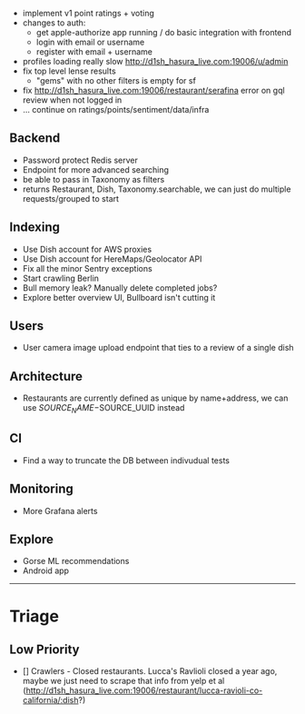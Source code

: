 - implement v1 point ratings + voting
- changes to auth:
  - get apple-authorize app running / do basic integration with frontend
  - login with email or username
  - register with email + username
- profiles loading really slow http://d1sh_hasura_live.com:19006/u/admin
- fix top level lense results
  - "gems" with no other filters is empty for sf
- fix http://d1sh_hasura_live.com:19006/restaurant/serafina error on gql review when not logged in
- ... continue on ratings/points/sentiment/data/infra

## Backend

- Password protect Redis server
- Endpoint for more advanced searching
- be able to pass in Taxonomy as filters
- returns Restaurant, Dish, Taxonomy.searchable, we can just do multiple requests/grouped to start

## Indexing

- Use Dish account for AWS proxies
- Use Dish account for HereMaps/Geolocator API
- Fix all the minor Sentry exceptions
- Start crawling Berlin
- Bull memory leak? Manually delete completed jobs?
- Explore better overview UI, Bullboard isn't cutting it

## Users

- User camera image upload endpoint that ties to a review of a single dish

## Architecture

- Restaurants are currently defined as unique by name+address, we can use $SOURCE_NAME-$SOURCE_UUID instead

## CI

- Find a way to truncate the DB between indivudual tests

## Monitoring

- More Grafana alerts

## Explore

- Gorse ML recommendations
- Android app

---

# Triage

## Low Priority

- [] Crawlers - Closed restaurants. Lucca's Ravlioli closed a year ago, maybe we just need to scrape that info from yelp et al (http://d1sh_hasura_live.com:19006/restaurant/lucca-ravioli-co-california/:dish?)
